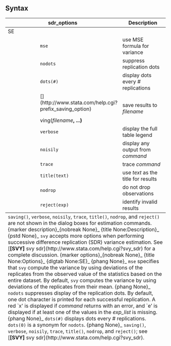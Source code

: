 ## Syntax

<table class="syntab">
<colgroup>
<col style="width: 33%" />
<col style="width: 33%" />
<col style="width: 33%" />
</colgroup>
<thead>
<tr class="header">
<th colspan="2">sdr_options</th>
<th>Description</th>
</tr>
</thead>
<tbody>
<tr class="odd section">
<td colspan="3">SE</td>
</tr>
<tr class="even">
<td class="normal"></td>
<td><code class="command" data-options="mse">mse</code></td>
<td>use MSE formula for variance</td>
</tr>
<tr class="odd">
<td class="normal"></td>
<td><code class="command" data-options="nodots">nodots</code></td>
<td>suppress replication dots</td>
</tr>
<tr class="even">
<td class="normal"></td>
<td><code class="command" data-options="dots(#)">dots(#)</code></td>
<td>display dots every <var class="command">#</var> replications</td>
</tr>
<tr class="odd">
<td class="normal"></td>
<td>[<strong></strong>](http://www.stata.com/help.cgi?prefix_saving_option)
<ul>
</ul>
ving(<var class="command">filename</var><strong>, ...)</strong></td>
<td>save results to <var class="command">filename</var></td>
</tr>
<tr class="even">
<td class="normal"></td>
<td><code class="command" data-options="v">verbose</code></td>
<td>display the full table legend</td>
</tr>
<tr class="odd">
<td class="normal"></td>
<td><code class="command" data-options="noi">noisily</code></td>
<td>display any output from <var class="command">command</var></td>
</tr>
<tr class="even">
<td class="normal"></td>
<td><code class="command" data-options="tr">trace</code></td>
<td>trace <var class="command">command</var></td>
</tr>
<tr class="odd">
<td class="normal"></td>
<td><code class="command" data-options="ti">title(text)</code></td>
<td>use <var class="command">text</var> as the title for results</td>
</tr>
<tr class="even">
<td class="normal"></td>
<td><code class="command" data-options="nodrop">nodrop</code></td>
<td>do not drop observations</td>
</tr>
<tr class="odd">
<td class="normal"></td>
<td><code class="command" data-options="reject(exp)">reject(exp)</code></td>
<td>identify invalid results</td>
</tr>
</tbody><tfoot>
<tr class="even footnote">
<td colspan="3"><code class="command">saving()</code>, <code class="command">verbose</code>, <code class="command">noisily</code>, <code class="command">trace</code>, <code class="command">title()</code>, <code class="command">nodrop</code>, and <code class="command">reject()</code> are not shown in the dialog boxes for estimation commands. <span data-options="description">{marker description}_<span>{nobreak None}_ <span>{title None:Description}_ <span>{pstd None}_ <code class="command">svy</code> accepts more options when performing successive difference replication (SDR) variance estimation. See [<strong>[SVY]</strong> svy sdr](http://www.stata.com/help.cgi?svy_sdr) for a complete discussion. <span data-options="options">{marker options}_<span>{nobreak None}_ <span>{title None:Options}_ <span>{dlgtab None:SE}_ <span>{phang None}_ <code class="command" data-options="mse">mse</code> specifies that <code class="command">svy</code> compute the variance by using deviations of the replicates from the observed value of the statistics based on the entire dataset. By default, <code class="command">svy</code> computes the variance by using deviations of the replicates from their mean. <span>{phang None}_ <code class="command" data-options="nodots">nodots</code> suppresses display of the replication dots. By default, one dot character is printed for each successful replication. A red `x' is displayed if <var class="command">command</var> returns with an error, and `e' is displayed if at least one of the values in the <var class="command">exp_list</var> is missing. <span>{phang None}_ <code class="command" data-options="dots(#)">dots(#)</code> displays dots every <var class="command">#</var> replications. <code class="command">dots(0)</code> is a synonym for <code class="command">nodots</code>. <span>{phang None}_ <code class="command" data-options="saving()">saving()</code>, <code class="command" data-options="verbose">verbose</code>, <code class="command" data-options="noisily">noisily</code>, <code class="command" data-options="trace">trace</code>, <code class="command" data-options="title()">title()</code>, <code class="command" data-options="nodrop">nodrop</code>, and <code class="command" data-options="reject()">reject()</code>; see [<strong>[SVY]</strong> svy sdr](http://www.stata.com/help.cgi?svy_sdr).</td>
</tr>
</tfoot>

</table>
